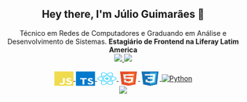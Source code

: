 <h2 align="center">
  Hey there, I'm Júlio Guimarães 👋
</h2>

<div align="center">
Técnico em Redes de Computadores e Graduando em Análise e Desenvolvimento de Sistemas. </ br>
  <strong>Estagiário de Frontend na Liferay Latim America</strong>
</div>

<div align="center">
  <a href="https://github.com/lioc3sar">
  <img height="180em" src="https://github-readme-stats.vercel.app/api?username=lioc3sar&show_icons=true&theme=github_dark&include_all_commits=true&count_private=true"/>
  <img height="180em" src="https://github-readme-stats.vercel.app/api/top-langs/?username=lioc3sar&layout=compact&langs_count=7&theme=github_dark"/>
</div>

<div align="center" style="display: inline_block"><br>
  <img align="center" alt="Js" height="30" width="40" src="https://raw.githubusercontent.com/devicons/devicon/master/icons/javascript/javascript-plain.svg">
  <img align="center" alt="Ts" height="30" width="40" src="https://raw.githubusercontent.com/devicons/devicon/master/icons/typescript/typescript-plain.svg">
  <img align="center" alt="React" height="30" width="40" src="https://raw.githubusercontent.com/devicons/devicon/master/icons/react/react-original.svg">
  <img align="center" alt="HTML" height="30" width="40" src="https://raw.githubusercontent.com/devicons/devicon/master/icons/html5/html5-original.svg">
  <img align="center" alt="CSS" height="30" width="40" src="https://raw.githubusercontent.com/devicons/devicon/master/icons/css3/css3-original.svg">
  <img align="center" alt="Python" height="30" width="40" src="https://cdn.jsdelivr.net/gh/devicons/devicon/icons/git/git-original.svg" />
</div>
    
 <div align="center"> 
<a href="https://www.linkedin.com/in/j%C3%BAlio-guimar%C3%A3es-183110162/" target="_blank"><img src="https://img.shields.io/badge/-LinkedIn-%230077B5?style=for-the-badge&logo=linkedin&logoColor=white" target="_blank"></a>
</div>

